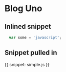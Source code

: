 # Blog Uno

## Inlined snippet

```javascript
  var some = 'javascript';
```

## Snippet pulled in
{{ snippet: simple.js }}
